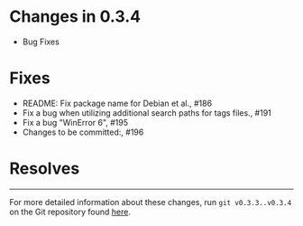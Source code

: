 Changes in 0.3.4
================

- Bug Fixes

Fixes
=====

* README: Fix package name for Debian et al., #186
* Fix a bug when utilizing additional search paths for tags files., #191
* Fix a bug "WinError 6", #195
* Changes to be committed:, #196


Resolves
========



*******************************************************************************

For more detailed information about these changes, run ``git v0.3.3..v0.3.4``
on the Git repository found [here](https://github.com/SublimeText/CTags).
